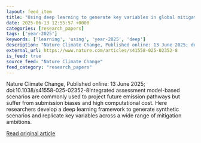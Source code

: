 ```yaml
---
layout: feed_item
title: "Using deep learning to generate key variables in global mitigation scenarios"
date: 2025-06-13 12:55:57 +0000
categories: [research_papers]
tags: ['year-2025']
keywords: ['learning', 'using', 'year-2025', 'deep']
description: "Nature Climate Change, Published online: 13 June 2025; doi:10"
external_url: https://www.nature.com/articles/s41558-025-02352-8
is_feed: true
source_feed: "Nature Climate Change"
feed_category: "research_papers"
---
```


Nature Climate Change, Published online: 13 June 2025; doi:10.1038/s41558-025-02352-8Integrated assessment model-based scenarios are commonly used to project future emission pathways but suffer from submission biases and high computational cost. Here researchers develop a deep learning framework to generate synthetic scenarios and replicate key variables across a wide range of mitigation ambitions.

[Read original article](https://www.nature.com/articles/s41558-025-02352-8)
